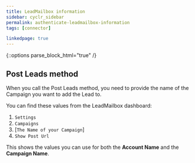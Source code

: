 ```yaml
---
title: LeadMailbox information
sidebar: cyclr_sidebar
permalink: authenticate-leadmailbox-information
tags: [connector]

linkedpage: true
---
```

{::options parse_block_html="true" /}
<section class="card">

## Post Leads method

When you call the Post Leads method, you need to provide the name of the Campaign you want to add the Lead to.

You can find these values from the LeadMailbox dashboard:
1. ``Settings``
2. ``Campaigns``
3. [``The Name of your Campaign``]
4. ``Show Post Url``

This shows the values you can use for both the **Account Name** and the **Campaign Name**.

</section>
